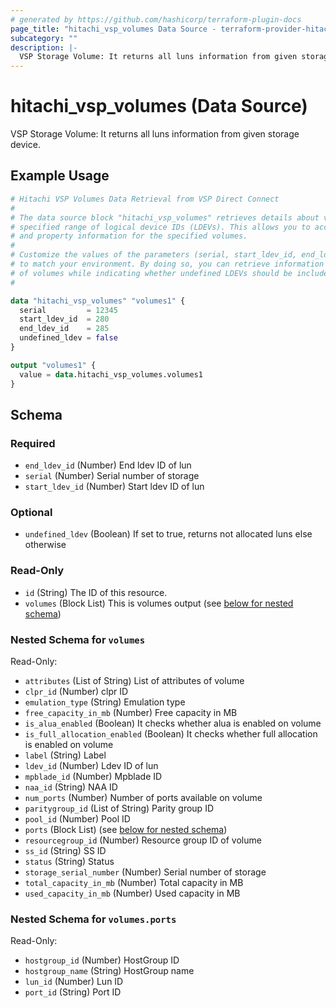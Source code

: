 ```yaml
---
# generated by https://github.com/hashicorp/terraform-plugin-docs
page_title: "hitachi_vsp_volumes Data Source - terraform-provider-hitachi"
subcategory: ""
description: |-
  VSP Storage Volume: It returns all luns information from given storage device.
---
```


# hitachi_vsp_volumes (Data Source)

VSP Storage Volume: It returns all luns information from given storage device.

## Example Usage

```terraform
# Hitachi VSP Volumes Data Retrieval from VSP Direct Connect
#
# The data source block "hitachi_vsp_volumes" retrieves details about volumes within a
# specified range of logical device IDs (LDEVs). This allows you to access configuration
# and property information for the specified volumes.
#
# Customize the values of the parameters (serial, start_ldev_id, end_ldev_id, undefined_ldev)
# to match your environment. By doing so, you can retrieve information about the desired range
# of volumes while indicating whether undefined LDEVs should be included or not.
#

data "hitachi_vsp_volumes" "volumes1" {
  serial         = 12345
  start_ldev_id  = 280
  end_ldev_id    = 285
  undefined_ldev = false
}

output "volumes1" {
  value = data.hitachi_vsp_volumes.volumes1
}
```

<!-- schema generated by tfplugindocs -->
## Schema

### Required

- `end_ldev_id` (Number) End ldev ID of lun
- `serial` (Number) Serial number of storage
- `start_ldev_id` (Number) Start ldev ID of lun

### Optional

- `undefined_ldev` (Boolean) If set to true, returns not allocated luns else otherwise

### Read-Only

- `id` (String) The ID of this resource.
- `volumes` (Block List) This is volumes output (see [below for nested schema](#nestedblock--volumes))

<a id="nestedblock--volumes"></a>
### Nested Schema for `volumes`

Read-Only:

- `attributes` (List of String) List of attributes of volume
- `clpr_id` (Number) clpr ID
- `emulation_type` (String) Emulation type
- `free_capacity_in_mb` (Number) Free capacity in MB
- `is_alua_enabled` (Boolean) It checks whether alua is enabled on volume
- `is_full_allocation_enabled` (Boolean) It checks whether full allocation is enabled on volume
- `label` (String) Label
- `ldev_id` (Number) Ldev ID of lun
- `mpblade_id` (Number) Mpblade ID
- `naa_id` (String) NAA ID
- `num_ports` (Number) Number of ports available on volume
- `paritygroup_id` (List of String) Parity group ID
- `pool_id` (Number) Pool ID
- `ports` (Block List) (see [below for nested schema](#nestedblock--volumes--ports))
- `resourcegroup_id` (Number) Resource group ID of volume
- `ss_id` (String) SS ID
- `status` (String) Status
- `storage_serial_number` (Number) Serial number of storage
- `total_capacity_in_mb` (Number) Total capacity in MB
- `used_capacity_in_mb` (Number) Used capacity in MB

<a id="nestedblock--volumes--ports"></a>
### Nested Schema for `volumes.ports`

Read-Only:

- `hostgroup_id` (Number) HostGroup ID
- `hostgroup_name` (String) HostGroup name
- `lun_id` (Number) Lun ID
- `port_id` (String) Port ID
